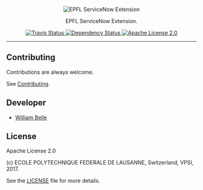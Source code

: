 <p align="center">
  <img alt="EPFL ServiceNow Extension" src="https://raw.githubusercontent.com/epfl-devrun/epfl-servicenow-extension/master/docs/readme/readme-logo.png">
</p>

<p align="center">
  EPFL ServiceNow Extension.
</p>

<p align="center">
  <a href="https://travis-ci.org/epfl-devrun/epfl-servicenow-extension">
    <img alt="Travis Status" src="https://travis-ci.org/epfl-devrun/epfl-servicenow-extension.svg?branch=master">
  </a>
  <a href='https://gemnasium.com/github.com/epfl-devrun/epfl-servicenow-extension'>
    <img alt="Dependency Status" src="https://gemnasium.com/badges/github.com/epfl-devrun/epfl-servicenow-extension.svg" />
  </a>
  <a href="https://raw.githubusercontent.com/epfl-devrun/epfl-servicenow-extension/master/LICENSE">
    <img alt="Apache License 2.0" src="https://img.shields.io/badge/license-Apache%202.0-blue.svg">
  </a>
</p>

---

Contributing
------------

Contributions are always welcome.

See [Contributing](CONTRIBUTING.md).

Developer
---------

  * [William Belle](https://github.com/williambelle)

License
-------

Apache License 2.0

(c) ECOLE POLYTECHNIQUE FEDERALE DE LAUSANNE, Switzerland, VPSI, 2017.

See the [LICENSE](LICENSE) file for more details.
